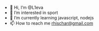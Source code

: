 - 👋 Hi, I’m @L1eva
- 👀 I’m interested in sport
- 🌱 I’m currently learning javascript, nodejs
- 📫 How to reach me rhischar@gmail.com

<!---
L1eva/L1eva is a ✨ special ✨ repository because its `README.md` (this file) appears on your GitHub profile.
You can click the Preview link to take a look at your changes.
--->
